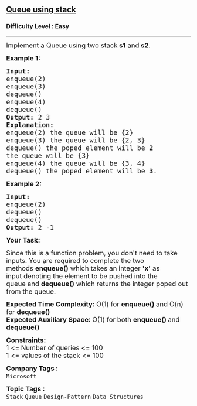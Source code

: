 <h2><a href="https://www.geeksforgeeks.org/problems/queue-using-stack/1?page=2&category=Stack&difficulty=Basic,Easy&sortBy=submissions">Queue using stack</a></h2><h3>Difficulty Level : Easy</h3><hr><div class="problems_problem_content__Xm_eO"><p><span style="font-size: 18px;">Implement a Queue&nbsp;using two stack</span><span style="font-size: 18px;"><strong>&nbsp;s1</strong>&nbsp;and<strong>&nbsp;s2</strong>.</span></p>
<p><span style="font-size: 18px;"><strong>Example 1:</strong></span></p>
<pre><span style="font-size: 18px;"><strong>Input:
</strong>enqueue(2)
enqueue(3)
dequeue()
enqueue(4)
dequeue()<strong>
Output: </strong>2 3
<strong>Explanation:
</strong>enqueue(2) the queue will be {2}
enqueue(3) the queue will be {2, 3}
dequeue() the poped element will be <strong>2</strong>&nbsp;
the queue will be {3}
enqueue(4) the queue will be {3, 4}
dequeue() the poped element will be <strong>3</strong>. &nbsp;
</span></pre>
<p><span style="font-size: 18px;"><strong>Example 2:</strong></span></p>
<pre><span style="font-size: 18px;"><strong>Input:
</strong>enqueue(2)
dequeue()
dequeue()<strong>
Output: </strong>2 -1</span></pre>
<p><span style="font-size: 18px;"><strong>Your Task:</strong></span></p>
<p><span style="font-size: 18px;">Since this is a function problem, you don't need to take inputs. You are required to complete the two methods&nbsp;<strong>enqueue</strong><strong>()</strong>&nbsp;which takes&nbsp;an integer <strong>'x'</strong>&nbsp;as input&nbsp;denoting the element to be pushed into the queue&nbsp;and <strong>dequeue</strong><strong>()</strong>&nbsp;which returns the&nbsp;integer&nbsp;poped out from the queue.</span></p>
<p><span style="font-size: 18px;"><strong>Expected Time Complexity:&nbsp;</strong>O(1) for&nbsp;<strong>enqueue</strong><strong>()&nbsp;</strong>and O(n) for <strong>dequeue</strong><strong>()</strong><br><strong>Expected Auxiliary Space:&nbsp;</strong>O(1) for both&nbsp;<strong>enqueue</strong><strong>()&nbsp;</strong>and <strong>dequeue</strong><strong>()</strong></span></p>
<p><span style="font-size: 18px;"><strong>Constraints:</strong><br>1 &lt;=<strong>&nbsp;</strong>Number of queries&nbsp;&lt;= 100<br>1 &lt;= values of the stack&nbsp;&lt;= 100</span></p></div><p><span style=font-size:18px><strong>Company Tags : </strong><br><code>Microsoft</code>&nbsp;<br><p><span style=font-size:18px><strong>Topic Tags : </strong><br><code>Stack</code>&nbsp;<code>Queue</code>&nbsp;<code>Design-Pattern</code>&nbsp;<code>Data Structures</code>&nbsp;